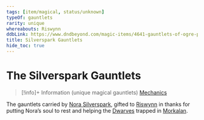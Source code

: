 ```yaml
---
tags: [item/magical, status/unknown]
typeOf: gauntlets
rarity: unique
whereabouts: Riswynn
ddbLink: https://www.dndbeyond.com/magic-items/4641-gauntlets-of-ogre-power
title: Silverspark Gauntlets
hide_toc: true
---
```

# The Silverspark Gauntlets
>[!info]+ Information
> (unique magical gauntlets)
> [Mechanics](https://www.dndbeyond.com/magic-items/4641-gauntlets-of-ogre-power)
>> 

The gauntlets carried by [Nora Silverspark](<../../../../people/dwarves/nora-silverspark.md>), gifted to [Riswynn](<../../../../people/pcs/dunmar-fellowship/riswynn.md>) in thanks for putting Nora’s soul to rest and helping the [Dwarves](<../../../../species/children-of-the-embodied-gods/dwarves/dwarves.md>) trapped in [Morkalan](<../../../../cosmology/multiverse/echo-realms/shadowfell/morkalan.md>).
